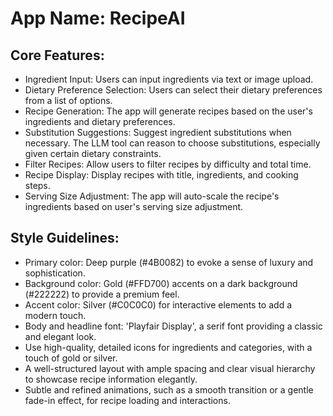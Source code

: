 # **App Name**: RecipeAI

## Core Features:

- Ingredient Input: Users can input ingredients via text or image upload.
- Dietary Preference Selection: Users can select their dietary preferences from a list of options.
- Recipe Generation: The app will generate recipes based on the user's ingredients and dietary preferences.
- Substitution Suggestions: Suggest ingredient substitutions when necessary. The LLM tool can reason to choose substitutions, especially given certain dietary constraints.
- Filter Recipes: Allow users to filter recipes by difficulty and total time.
- Recipe Display: Display recipes with title, ingredients, and cooking steps.
- Serving Size Adjustment: The app will auto-scale the recipe's ingredients based on user's serving size adjustment.

## Style Guidelines:

- Primary color: Deep purple (#4B0082) to evoke a sense of luxury and sophistication.
- Background color: Gold (#FFD700) accents on a dark background (#222222) to provide a premium feel.
- Accent color: Silver (#C0C0C0) for interactive elements to add a modern touch.
- Body and headline font: 'Playfair Display', a serif font providing a classic and elegant look.
- Use high-quality, detailed icons for ingredients and categories, with a touch of gold or silver.
- A well-structured layout with ample spacing and clear visual hierarchy to showcase recipe information elegantly.
- Subtle and refined animations, such as a smooth transition or a gentle fade-in effect, for recipe loading and interactions.